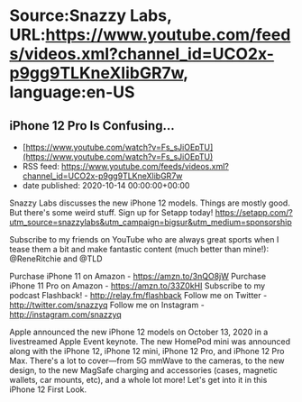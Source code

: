 # Source:Snazzy Labs, URL:https://www.youtube.com/feeds/videos.xml?channel_id=UCO2x-p9gg9TLKneXlibGR7w, language:en-US

## iPhone 12 Pro Is Confusing...
 - [https://www.youtube.com/watch?v=Fs_sJiOEpTU](https://www.youtube.com/watch?v=Fs_sJiOEpTU)
 - RSS feed: https://www.youtube.com/feeds/videos.xml?channel_id=UCO2x-p9gg9TLKneXlibGR7w
 - date published: 2020-10-14 00:00:00+00:00

Snazzy Labs discusses the new iPhone 12 models. Things are mostly good. But there's some weird stuff.
Sign up for Setapp today! https://setapp.com/?utm_source=snazzylabs&utm_campaign=bigsur&utm_medium=sponsorship

Subscribe to my friends on YouTube who are always great sports when I tease them a bit and make fantastic content (much better than mine!): @ReneRitchie and @TLD 

Purchase iPhone 11 on Amazon - https://amzn.to/3nQO8jW
Purchase iPhone 11 Pro on Amazon - https://amzn.to/33Z0kHI
Subscribe to my podcast Flashback! - http://relay.fm/flashback
Follow me on Twitter - http://twitter.com/snazzyq
Follow me on Instagram - http://instagram.com/snazzyq

Apple announced the new iPhone 12 models on October 13, 2020 in a livestreamed Apple Event keynote. The new HomePod mini was announced along with the iPhone 12, iPhone 12 mini, iPhone 12 Pro, and iPhone 12 Pro Max. There's a lot to cover—from 5G mmWave to the cameras, to the new design, to the new MagSafe charging and accessories (cases, magnetic wallets, car mounts, etc), and a whole lot more! Let's get into it in this iPhone 12 First Look.

